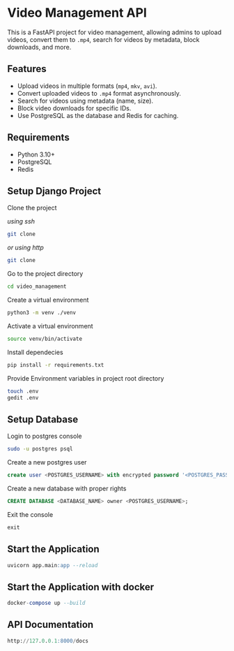 
# Video Management API

This is a FastAPI project for video management, allowing admins to upload videos, convert them to `.mp4`, search for videos by metadata, block downloads, and more.

## Features

- Upload videos in multiple formats (`mp4`, `mkv`, `avi`).
- Convert uploaded videos to `.mp4` format asynchronously.
- Search for videos using metadata (name, size).
- Block video downloads for specific IDs.
- Use PostgreSQL as the database and Redis for caching.

## Requirements

- Python 3.10+
- PostgreSQL
- Redis


## Setup Django Project

Clone the project

_using ssh_

```bash
git clone 
```

_or using http_

```bash
git clone 
```

Go to the project directory

```bash
cd video_management
```

Create a virtual environment

```bash
python3 -m venv ./venv
```

Activate a virtual environment

```bash
source venv/bin/activate
```

Install dependecies

```bash
pip install -r requirements.txt
```

Provide Environment variables in project root directory
```bash
touch .env
gedit .env
```

## Setup Database

Login to postgres console

```bash
sudo -u postgres psql
```

<span id="database_user_created">Create a new postgres user</span>

```sql
create user <POSTGRES_USERNAME> with encrypted password '<POSTGRES_PASSWORD>';
```

<span id="database_created">Create a new database with proper rights</span>

```sql
CREATE DATABASE <DATABASE_NAME> owner <POSTGRES_USERNAME>;
```

Exit the console

```sql
exit
```
## Start the Application
```sql
uvicorn app.main:app --reload
```

## Start the Application with docker
```sql
docker-compose up --build
```

## API Documentation
```sql
http://127.0.0.1:8000/docs
```